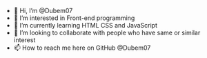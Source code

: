 - 👋 Hi, I’m @Dubem07
- 👀 I’m interested in Front-end programming
- 🌱 I’m currently learning HTML CSS and JavaScript
- 💞️ I’m looking to collaborate with people who have same or similar interest
- 📫 How to reach me here on GitHub @Dubem07 

<!---
Dubem07/Dubem07 is a ✨ special ✨ repository because its `README.md` (this file) appears on your GitHub profile.
You can click the Preview link to take a look at your changes.
--->
